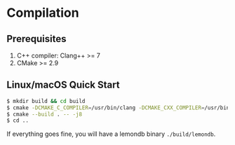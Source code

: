 # Compilation

## Prerequisites

1. C++ compiler: Clang++ >= 7
2. CMake >= 2.9

## Linux/macOS Quick Start

```bash
$ mkdir build && cd build
$ cmake -DCMAKE_C_COMPILER=/usr/bin/clang -DCMAKE_CXX_COMPILER=/usr/bin/clang++ ../src
$ cmake --build . -- -j8
$ cd ..
```

If everything goes fine, you will have a lemondb binary `./build/lemondb`.
